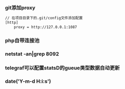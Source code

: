 ### git添加proxy

```sh
// 在项目目录下的.git/config文件添加配置
[http]
    proxy = http://127.0.0.1:1087

```

### php自带连接池

### netstat -an|grep 8092

### telegraf可以配置statsD的gueue类型数据自动更新

### date('Y-m-d H:i:s')
